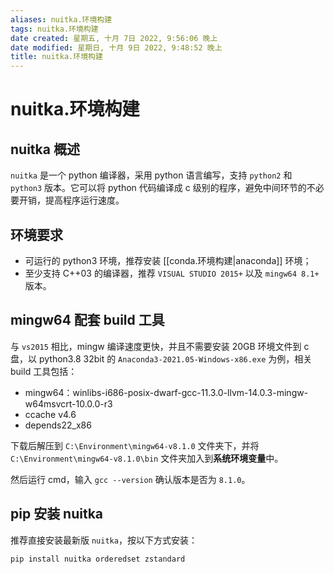 ```yaml
---
aliases: nuitka.环境构建
tags: nuitka.环境构建
date created: 星期五, 十月 7日 2022, 9:56:06 晚上
date modified: 星期日, 十月 9日 2022, 9:48:52 晚上
title: nuitka.环境构建
---
```


# nuitka.环境构建

## nuitka 概述

`nuitka` 是一个 python 编译器，采用 python 语言编写，支持 `python2` 和 `python3` 版本。它可以将 python 代码编译成 c 级别的程序，避免中间环节的不必要开销，提高程序运行速度。

## 环境要求

- 可运行的 python3 环境，推荐安装 [[conda.环境构建|anaconda]] 环境；
- 至少支持 C++03 的编译器，推荐 `VISUAL STUDIO 2015+` 以及 `mingw64 8.1+` 版本。

## mingw64 配套 build 工具

与 `vs2015` 相比，mingw 编译速度更快，并且不需要安装 20GB 环境文件到 c 盘，以 python3.8 32bit 的 `Anaconda3-2021.05-Windows-x86.exe` 为例，相关 build 工具包括：

- mingw64：winlibs-i686-posix-dwarf-gcc-11.3.0-llvm-14.0.3-mingw-w64msvcrt-10.0.0-r3
- ccache v4.6
- depends22_x86

下载后解压到 `C:\Environment\mingw64-v8.1.0` 文件夹下，并将 `C:\Environment\mingw64-v8.1.0\bin` 文件夹加入到**系统环境变量**中。

然后运行 cmd，输入 `gcc --version` 确认版本是否为 `8.1.0`。

## pip 安装 nuitka

推荐直接安装最新版 `nuitka`，按以下方式安装：

```bash
pip install nuitka orderedset zstandard
```
